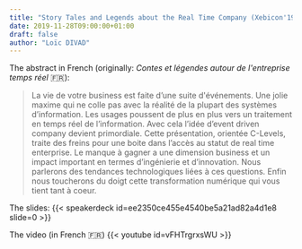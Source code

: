 ```yaml
---
title: "Story Tales and Legends about the Real Time Company (Xebicon'19)"
date: 2019-11-28T09:00:00+01:00
draft: false
author: "Loïc DIVAD"
---
```

The abstract in French (originally: _Contes et légendes autour de l'entreprise temps réel_ 🇫🇷):
> La vie de votre business est faite d’une suite d'événements. Une jolie maxime qui ne colle pas avec la réalité de la plupart des systèmes d’information. Les usages poussent de plus en plus vers un traitement en temps réel de l’information. Avec cela l’idée d’event driven company devient primordiale. Cette présentation, orientée C-Levels, traite des freins pour une boite dans l’accès au statut de real time enterprise. Le manque à gagner a une dimension business et un impact important en termes d’ingénierie et d’innovation. Nous parlerons des tendances technologiques liées à ces questions. Enfin nous toucherons du doigt cette transformation numérique qui vous tient tant à coeur.

The slides:
{{< speakerdeck id=ee2350ce455e4540be5a21ad82a4d1e8 slide=0 >}}

The video (in French 🇫🇷)
{{< youtube id=vFHTrgrxsWU >}}